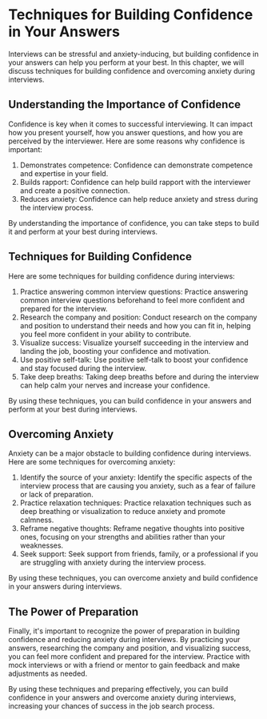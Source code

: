 Techniques for Building Confidence in Your Answers
==========================================================================================================

Interviews can be stressful and anxiety-inducing, but building confidence in your answers can help you perform at your best. In this chapter, we will discuss techniques for building confidence and overcoming anxiety during interviews.

Understanding the Importance of Confidence
------------------------------------------

Confidence is key when it comes to successful interviewing. It can impact how you present yourself, how you answer questions, and how you are perceived by the interviewer. Here are some reasons why confidence is important:

1. Demonstrates competence: Confidence can demonstrate competence and expertise in your field.
2. Builds rapport: Confidence can help build rapport with the interviewer and create a positive connection.
3. Reduces anxiety: Confidence can help reduce anxiety and stress during the interview process.

By understanding the importance of confidence, you can take steps to build it and perform at your best during interviews.

Techniques for Building Confidence
----------------------------------

Here are some techniques for building confidence during interviews:

1. Practice answering common interview questions: Practice answering common interview questions beforehand to feel more confident and prepared for the interview.
2. Research the company and position: Conduct research on the company and position to understand their needs and how you can fit in, helping you feel more confident in your ability to contribute.
3. Visualize success: Visualize yourself succeeding in the interview and landing the job, boosting your confidence and motivation.
4. Use positive self-talk: Use positive self-talk to boost your confidence and stay focused during the interview.
5. Take deep breaths: Taking deep breaths before and during the interview can help calm your nerves and increase your confidence.

By using these techniques, you can build confidence in your answers and perform at your best during interviews.

Overcoming Anxiety
------------------

Anxiety can be a major obstacle to building confidence during interviews. Here are some techniques for overcoming anxiety:

1. Identify the source of your anxiety: Identify the specific aspects of the interview process that are causing you anxiety, such as a fear of failure or lack of preparation.
2. Practice relaxation techniques: Practice relaxation techniques such as deep breathing or visualization to reduce anxiety and promote calmness.
3. Reframe negative thoughts: Reframe negative thoughts into positive ones, focusing on your strengths and abilities rather than your weaknesses.
4. Seek support: Seek support from friends, family, or a professional if you are struggling with anxiety during the interview process.

By using these techniques, you can overcome anxiety and build confidence in your answers during interviews.

The Power of Preparation
------------------------

Finally, it's important to recognize the power of preparation in building confidence and reducing anxiety during interviews. By practicing your answers, researching the company and position, and visualizing success, you can feel more confident and prepared for the interview. Practice with mock interviews or with a friend or mentor to gain feedback and make adjustments as needed.

By using these techniques and preparing effectively, you can build confidence in your answers and overcome anxiety during interviews, increasing your chances of success in the job search process.
